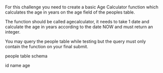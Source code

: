 For this challenge you need to create a basic Age Calculator function which calculates the age in years on the age field of the peoples table.

The function should be called agecalculator, it needs to take 1 date and calculate the age in years according to the date NOW and must return an integer.

You may query the people table while testing but the query must only contain the function on your final submit.

people table schema

id
name
age